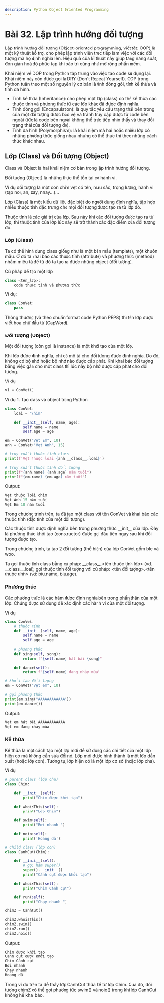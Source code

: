 ```yaml
---
description: Python Object Oriented Programming
---
```


# Bài 32. Lập trình hướng đối tượng

Lập trình hướng đối tượng \(Object-oriented programming, viết tắt: OOP\) là một kỹ thuật hỗ trợ, cho phép lập trình viên trực tiếp làm việc với các đối tượng mà họ định nghĩa lên. Hiệu quả của kĩ thuật này giúp tăng năng suất, đơn giản hoá độ phức tạp khi bảo trì cũng như mở rộng phần mềm. 

Khái niệm về OOP trong Python tập trung vào việc tạo code sử dụng lại. Khái niệm này còn được gọi là DRY \(Don't Repeat Yourself\). OOP trong Python tuân theo một số nguyên lý cơ bản là tính đóng gói, tính kế thừa và tính đa hình.

* Tính kế thừa \(Inheritance\): cho phép một lớp \(class\) có thể kế thừa các thuộc tính và phương thức từ các lớp khác đã được định nghĩa.
* Tính đóng gói \(Encapsulation\): là quy tắc yêu cầu trạng thái bên trong của một đối tượng được bảo vệ và tránh truy cập được từ code bên ngoài \(tức là code bên ngoài không thể trực tiếp nhìn thấy và thay đổi trạng thái của đối tượng đó\).
* Tính đa hình \(Polymorphism\): là khái niệm mà hai hoặc nhiều lớp có những phương thức giống nhau nhưng có thể thực thi theo những cách thức khác nhau.

## Lớp \(Class\) và Đối tượng \(Object\)

Class và Object là hai khái niệm cơ bản trong lập trình hướng đối tượng.

Đối tượng \(Object\) là những thực thể tồn tại có hành vi.

Ví dụ đối tượng là một con chim vẹt có tên, màu sắc, trọng lượng, hành vi \(tập nói, ăn, bay, nhảy...\)...

Lớp \(Class\) là một kiểu dữ liệu đặc biệt do người dùng định nghĩa, tập hợp nhiều thuộc tính đặc trưng cho mọi đối tượng được tạo ra từ lớp đó.

Thuộc tính là các giá trị của lớp. Sau này khi các đối tượng được tạo ra từ lớp, thì thuộc tính của lớp lúc này sẽ trở thành các đặc điểm của đối tượng đó.

### Lớp \(Class\)

Ta có thể hình dung class giống như là một bản mẫu \(template\), một khuôn mẫu. Ở đó ta khai báo các thuộc tính \(attribute\) và phương thức \(method\) nhằm miêu tả để từ đó ta tạo ra được những object \(đối tượng\).

Cú pháp để tạo một lớp

```python
class <tên_lớp>:
    code thuộc tính và phương thức
```

Ví dụ:

```python
class ConVet:
    pass
```

Thông thường \(và theo chuẩn format code Python PEP8\) thì tên lớp được viết hoa chữ đầu từ \(CapWord\).

### Đối tượng \(Object\)

Một đối tượng \(còn gọi là instance\) là một khởi tạo của một lớp. 

Khi lớp được định nghĩa, chỉ có mô tả cho đối tượng được định nghĩa. Do đó, không có bộ nhớ hoặc bộ nhớ nào được cấp phát. Khi khai báo đối tượng bằng việc gán cho một class thì lúc này bộ nhớ được cấp phát cho đối tượng. 

Ví dụ

```python
v1 = ConVet()
```

Ví dụ 1. Tạo class và object trong Python

```python
class ConVet:
    loai = "chim"

    def __init__(self, name, age):
        self.name = name
        self.age = age

em = ConVet("Vẹt Em", 10)
anh = ConVet("Vẹt Anh", 15)

# truy xuất thuộc tính class
print(f'Vẹt thuộc loài {anh.__class__.loai}')

# truy xuất thuộc tính đối tượng
print(f"{anh.name} {anh.age} năm tuổi")
print(f"{em.name} {em.age} năm tuổi")
```

Output:

```python
Vẹt thuộc loài chim
Vẹt Anh 15 năm tuổi
Vẹt Em 10 năm tuổi
```

Trong chương trình trên, ta đã tạo một class với tên ConVet và khai báo các thuộc tính \(đặc tính của một đối tượng\).

Các thuộc tính được định nghĩa bên trong phương thức \_\_init\_\_ của lớp. Đây là phương thức khởi tạo \(constructor\) được gọi đầu tiên ngay sau khi đối tượng được tạo.

Trong chương trình, ta tạo 2 đối tượng \(thể hiện\) của lớp ConVet gồm ble và woo.

Ta gọi thuộc tính class bằng cú pháp: \_\_class\_\_.&lt;tên thuộc tính lớp&gt; \(vd. \_\_class\_\_.loai\); gọi thuộc tính đối tượng với cú pháp: &lt;tên đối tượng&gt;.&lt;tên thuộc tính&gt; \(vd: blu.name, blu.age\).

### Phương thức

Các phương thức là các hàm được định nghĩa bên trong phần thân của một lớp. Chúng được sử dụng để xác định các hành vi của một đối tượng.

Ví dụ

```python
class ConVet:
	# thuộc tính
    def __init__(self, name, age):
        self.name = name
        self.age = age
    
    # phương thức
    def sing(self, song):
        return f"{self.name} hát bài {song}"

    def dance(self):
        return f"{self.name} đang nhảy múa"

# khởi tạo đối tượng
em = ConVet("Vẹt em", 10)

# gọi phương thức
print(em.sing("AAAAAAAAAAAA"))
print(em.dance())
```

Output:

```python
Vẹt em hát bài AAAAAAAAAAAA
Vẹt em đang nhảy múa
```

### Kế thừa

Kế thừa là một cách tạo một lớp mới để sử dụng các chi tiết của một lớp hiện có mà không cần sửa đổi nó. Lớp mới được hình thành là một lớp dẫn xuất \(hoặc lớp con\). Tương tự, lớp hiện có là một lớp cơ sở \(hoặc lớp cha\).

Ví dụ

```python
# parent class (lớp cha)
class Chim:
    
    def __init__(self):
        print("Chim được khởi tạo")

    def whoisThis(self):
        print("Lớp Chim")

    def swim(self):
        print("Bơi nhanh ")

    def noio(self):
    	print('Hoang dã')

# child class (lớp con)
class CanhCut(Chim):

    def __init__(self):
        # gọi hàm super()
        super().__init__()
        print("Cánh cụt được khởi tạo")

    def whoisThis(self):
        print("Chim Cánh cụt")

    def run(self):
        print("Chạy nhanh ")

chimZ = CanhCut()

chimZ.whoisThis()
chimZ.swim()
chimZ.run()
chimZ.noio()
```

Output:

```python
Chim được khởi tạo
Cánh cụt được khởi tạo
Chim Cánh cụt
Bơi nhanh 
Chạy nhanh 
Hoang dã
```

Trong ví dụ trên ta dễ thấy lớp CanhCut thừa kế từ lớp Chim. Qua đó, đối tượng chimZ có thể gọi phương tức swim\(\) và noio\(\) trong khi lớp CanhCut không hề khai báo.

